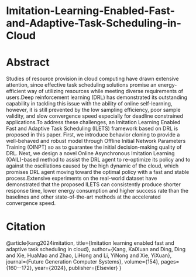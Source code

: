 # Imitation-Learning-Enabled-Fast-and-Adaptive-Task-Scheduling-in-Cloud

# Abstract
Studies of resource provision in cloud computing have drawn extensive attention, since effective task scheduling solutions promise an energy-efficient way of utilizing resources while meeting diverse requirements of users.Deep reinforcement learning (DRL) has demonstrated its outstanding capability in tackling this issue with the ability of online self-learning, however, it is still prevented by the low sampling efficiency, poor sample validity, and slow convergence speed especially for deadline constrained applications.To address these challenges, an Imitation Learning Enabled Fast and Adaptive Task Scheduling (ILETS) framework based on DRL is proposed in this paper.
First, we introduce behavior cloning to provide a well-behaved and robust model through Offline Initial Network Parameters Training (OINPT) so as to guarantee the initial decision-making quality of DRL.
Next, we design a novel Online Asynchronous Imitation Learning (OAIL)-based method to assist the DRL agent to re-optimize its policy and to against the oscillations caused by the high dynamic of the cloud, which promises DRL agent moving toward the optimal policy with a fast and stable process.Extensive experiments on the real-world dataset have demonstrated that the proposed ILETS can consistently produce shorter response time, lower energy consumption and higher success rate than the baselines and other state-of-the-art methods at the accelerated convergence speed.

# Citation
@article{kang2024imitation,
  title={Imitation learning enabled fast and adaptive task scheduling in cloud},
  author={Kang, KaiXuan and Ding, Ding and Xie, HuaMao and Zhao, LiHong and Li, YiNong and Xie, YiXuan},
  journal={Future Generation Computer Systems},
  volume={154},
  pages={160--172},
  year={2024},
  publisher={Elsevier}
}
